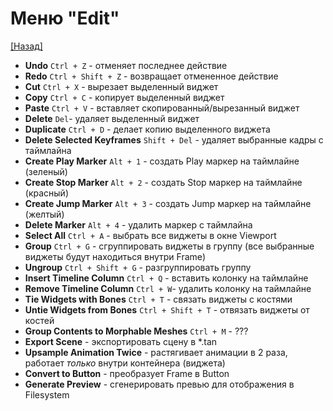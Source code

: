 # Меню "Edit"
[[Назад]](@MenuBar.MenuBar)
* **Undo** `Ctrl + Z` - отменяет последнее действие
* **Redo** `Ctrl + Shift + Z` - возвращает отмененное действие
* **Cut** `Ctrl + X` - вырезает выделенный виджет
* **Copy**  `Ctrl + C` - копирует выделенный виджет
* **Paste** `Ctrl + V` - вставляет скопированный/вырезанный виджет
* **Delete** `Del`- удаляет выделенный виджет
* **Duplicate** `Ctrl + D` - делает копию выделенного виджета
* **Delete Selected Keyframes** `Shift + Del` - удаляет выбранные кадры с таймлайна
* **Create Play Marker** `Alt + 1` - создать Play маркер на таймлайне (зеленый)
* **Create Stop Marker** `Alt + 2` - создать Stop маркер на таймлайне (красный)
* **Create Jump Marker** `Alt + 3` - создать Jump маркер на таймлайне (желтый)
* **Delete Marker** `Alt + 4` - удалить маркер с таймлайна
* **Select All** `Ctrl + A` - выбрать все виджеты в окне Viewport
* **Group** `Ctrl + G` - сгруппировать виджеты в группу (все выбранные виджеты будут находиться внутри Frame)
* **Ungroup** `Ctrl + Shift + G` - разгруппировать группу
* **Insert Timeline Column** `Ctrl + Q` - вставить колонку на таймлайне
* **Remove Timeline Column** `Ctrl + W`- удалить колонку на таймлайне
* **Tie Widgets with Bones** `Ctrl + T` - связать виджеты с костями
* **Untie Widgets from Bones** `Ctrl + Shift + T` - отвязать виджеты от костей
* **Group Contents to Morphable Meshes** `Ctrl + M` - ???
* **Export Scene** - экспортировать сцену в *.tan
* **Upsample Animation Twice** - растягивает анимации в 2 раза, работает *только* внутри контейнера (виджета)
* **Convert to Button** - преобразует Frame в Button
* **Generate Preview** - сгенерировать превью для отображения в Filesystem